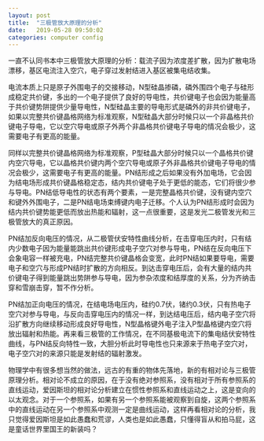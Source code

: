 ```yaml
---
layout: post
title:  "三极管放大原理的分析"
date:   2019-05-28 09:50:02
categories: computer config
---
```


一直不认同书本中三极管放大原理的分析：载流子因为浓度差扩散，因为扩散电场漂移，基区电流注入空穴，电子穿过发射结进入基区被集电结收集。

电流本质上只是原子外围电子的交接移动，N型硅晶掺磷，磷外围四个电子与硅形成稳定共价键，多出的一个电子提供了良好的导电性，共价键电子也会因为能量高于共价键势阱提供少量导电性，N型硅晶主要的导电形式是磷外的非共价键电子，如果以完整共价键晶格网络为标准观察，N型硅晶大部分时候只以一个非晶格共价键电子导电，它以空穴导电或原子外两个非晶格共价键电子导电的情况会极少，这需要电子有更高的能量。

同样以完整共价键晶格网络为标准观察，P型硅晶大部分时候只以一个晶格共价键内空穴导电，它以晶格共价键内两个空穴导电或原子外非晶格共价键电子导电的情况会极少，这需要电子有更高的能量。PN结形成之后如果没有外加电场，它会因为结电场形成共价键晶格稳定态，结内共价键电子处于更低的能态，它们将很少参与导电。PN结低导电性的状态有两个要素，一是完整晶格共价键，没有键内空穴和键外外围电子，二是PN结电场束缚键内电子迁移。个人认为PN结形成时会因为结内共价键势能更低而放出热能和辐射，这一点很重要，这是发光二极管发光和三极管放大的真正原因。

PN结加反向电压的情况，从二极管伏安特性曲线分析，在击穿电压内时，只有结内少数电子因为能量能跳出共价键形成电子空穴对参与导电，PN结在反向电压下会象电容一样被充电，PN结完整共价键晶格会变宽，此时PN结如果要导电，需要电子和空穴与形成PN结时扩散的方向相反。到达击穿电压后，会有大量的结内共价键电子得到能量跳出势阱参与导电，因为参杂浓度和结厚度的关系，分为齐纳击穿和雪崩击穿，暂不作分析。

PN结加正向电压的情况，在结电场电压内，硅约0.7伏，锗约0.3伏，只有热电子空穴对参与导电，与反向击穿电压内的情况一样，到达结电压后，结内电子空穴将沿扩散方向继续移动形成良好导电性，N型晶格键外电子注入P型晶格键内空穴将放出辐射和热能。再来看三极管的工作情况，在不同基极电流下的集电结伏安特性曲线，与PN结反向特性一致，大胆分析此时导电性也只来源来于热电子空穴对，电子空穴对的来源只能是发射结的辐射激发。

物理学中有很多想当然的做法，远古的有重的物体先落地，新的有相对论与三极管原理分析。相对论不成立的原因，在于没有绝对参照系，没有相对于所有参照系的直线运动，爱因斯坦的相对论分析建立在惯性参照系和直线运动之上，这是变向的以太观念。对于一个参照系，如果有另一个参照系能被观察到自旋，这两个参照系中的直线运动在另一个参照系中观测一定是曲线运动，这样再看相对论的分析，我只觉得爱因斯坦是如此愚蠢和荒谬，人类也是如此愚蠢，只懂得盲从和拍马屁，这是童话世界里国王的新装吗？
